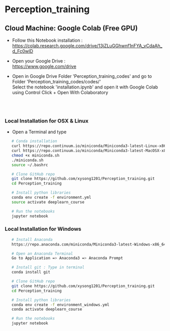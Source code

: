 # Perception_training

## Cloud Machine: Google Colab (Free GPU)

* Follow this Notebook installation :<br>
https://colab.research.google.com/drive/13jZLuGGhwnf1nFYA_vCdaAh_d_Fc0wID

* Open your Google Drive :<br>
https://www.google.com/drive

* Open in Google Drive Folder 'Perception_training_codes' and go to Folder 'Perception_training_codes/codes/'<br>
Select the notebook 'installation.ipynb' and open it with Google Colab using Control Click + Open With Colaboratory
  
     


<br><br>

### Local Installation for OSX & Linux

* Open a Terminal and type


```sh
   # Conda installation
   curl https://repo.continuum.io/miniconda/Miniconda3-latest-Linux-x86_64.sh -o miniconda.sh -J -L -k # Linux
   curl https://repo.continuum.io/miniconda/Miniconda3-latest-MacOSX-x86_64.sh -o miniconda.sh -J -L -k # OSX
   chmod +x miniconda.sh
   ./miniconda.sh
   source ~/.bashrc

   # Clone GitHub repo
   git clone https://github.com/xysong1201/Perception_training.git
   cd Perception_training

   # Install python libraries
   conda env create -f environment.yml
   source activate deeplearn_course

   # Run the notebooks
   jupyter notebook
   ```




### Local Installation for Windows 

```sh
   # Install Anaconda 
   https://repo.anaconda.com/miniconda/Miniconda3-latest-Windows-x86_64.exe

   # Open an Anaconda Terminal 
   Go to Application => Anaconda3 => Anaconda Prompt 

   # Install git : Type in terminal
   conda install git 

   # Clone GitHub repo
   git clone https://github.com/xysong1201/Perception_training.git
   cd Perception_training

   # Install python libraries
   conda env create -f environment_windows.yml
   conda activate deeplearn_course

   # Run the notebooks
   jupyter notebook
   ```







<br><br><br><br><br><br>